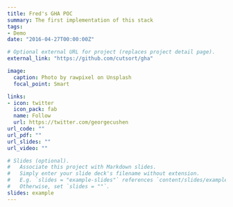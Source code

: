 ```yaml
---
title: Fred's GHA POC
summary: The first implementation of this stack 
tags:
- Demo
date: "2016-04-27T00:00:00Z"

# Optional external URL for project (replaces project detail page).
external_link: "https://github.com/cutsort/gha"

image:
  caption: Photo by rawpixel on Unsplash
  focal_point: Smart

links:
- icon: twitter
  icon_pack: fab
  name: Follow
  url: https://twitter.com/georgecushen
url_code: ""
url_pdf: ""
url_slides: ""
url_video: ""

# Slides (optional).
#   Associate this project with Markdown slides.
#   Simply enter your slide deck's filename without extension.
#   E.g. `slides = "example-slides"` references `content/slides/example-slides.md`.
#   Otherwise, set `slides = ""`.
slides: example
---
```


